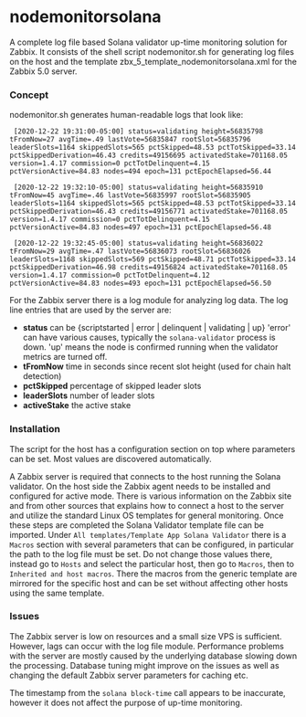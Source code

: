 # nodemonitorsolana
A complete log file based Solana validator up-time monitoring solution for Zabbix. It consists of the shell script nodemonitor.sh for generating log files on the host and the template zbx_5_template_nodemonitorsolana.xml for the Zabbix 5.0 server.

### Concept

nodemonitor.sh generates human-readable logs that look like:

`
[2020-12-22 19:31:00-05:00] status=validating height=56835798 tFromNow=27 avgTime=.49 lastVote=56835847 rootSlot=56835796 leaderSlots=1164 skippedSlots=565 pctSkipped=48.53 pctTotSkipped=33.14 pctSkippedDerivation=46.43 credits=49156695 activatedStake=701168.05 version=1.4.17 commission=0 pctTotDelinquent=4.15 pctVersionActive=84.83 nodes=494 epoch=131 pctEpochElapsed=56.44`
 
`
[2020-12-22 19:32:10-05:00] status=validating height=56835910 tFromNow=45 avgTime=.46 lastVote=56835997 rootSlot=56835905 leaderSlots=1164 skippedSlots=565 pctSkipped=48.53 pctTotSkipped=33.14 pctSkippedDerivation=46.43 credits=49156771 activatedStake=701168.05 version=1.4.17 commission=0 pctTotDelinquent=4.15 pctVersionActive=84.83 nodes=497 epoch=131 pctEpochElapsed=56.48`
 
`
[2020-12-22 19:32:45-05:00] status=validating height=56836022 tFromNow=29 avgTime=.47 lastVote=56836073 rootSlot=56836026 leaderSlots=1168 skippedSlots=569 pctSkipped=48.71 pctTotSkipped=33.14 pctSkippedDerivation=46.98 credits=49156824 activatedStake=701168.05 version=1.4.17 commission=0 pctTotDelinquent=4.12 pctVersionActive=84.83 nodes=493 epoch=131 pctEpochElapsed=56.50`

For the Zabbix server there is a log module for analyzing log data. The log line entries that are used by the server are:

* **status** can be {scriptstarted | error | delinquent | validating | up} 'error' can have various causes, typically the `solana-validator` process is down. 'up' means the node is confirmed running when the validator metrics are turned off.
* **tFromNow** time in seconds since recent slot height (used for chain halt detection)
* **pctSkipped** percentage of skipped leader slots
* **leaderSlots** number of leader slots
* **activeStake** the active stake

### Installation

The script for the host has a configuration section on top where parameters can be set. Most values are discovered automatically.

A Zabbix server is required that connects to the host running the Solana validator. On the host side the Zabbix agent needs to be installed and configured for active mode. There is various information on the Zabbix site and from other sources that explains how to connect a host to the server and utilize the standard Linux OS templates for general monitoring. Once these steps are completed the Solana Validator template file can be imported. Under `All templates/Template App Solana Validator` there is a `Macros` section with several parameters that can be configured, in particular the path to the log file must be set. Do not change those values there, instead go to `Hosts` and select the particular host, then go to `Macros`, then to `Inherited and host macros`. There the macros from the generic template are mirrored for the specific host and can be set without affecting other hosts using the same template.


### Issues

The Zabbix server is low on resources and a small size VPS is sufficient. However, lags can occur with the log file module. Performance problems with the server are mostly caused by the underlying database slowing down the processing. Database tuning might improve on the issues as well as changing the default Zabbix server parameters for caching etc.

The timestamp from the `solana block-time` call appears to be inaccurate, however it does not affect the purpose of up-time monitoring.
